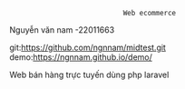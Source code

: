                                 Web ecommerce

Nguyễn văn nam -22011663

git:https://github.com/ngnnam/midtest.git
demo:https://ngnnam.github.io/demo/

Web bán hàng trực tuyến dùng php laravel

